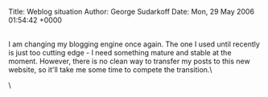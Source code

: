 Title: Weblog situation
Author: George Sudarkoff
Date: Mon, 29 May 2006 01:54:42 +0000

\
I am changing my blogging engine once again. The one I used until
recently is just too cutting edge - I need something mature and stable
at the moment. However, there is no clean way to transfer my posts to
this new website, so it'll take me some time to compete the transition.\

\

